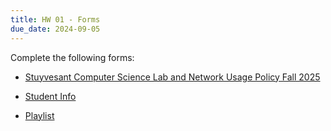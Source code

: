 ```yaml
---
title: HW 01 - Forms
due_date: 2024-09-05
---
```


Complete the following forms:


- [Stuyvesant Computer Science Lab and Network Usage Policy Fall 2025]()

- [Student Info]()

- [Playlist]()
